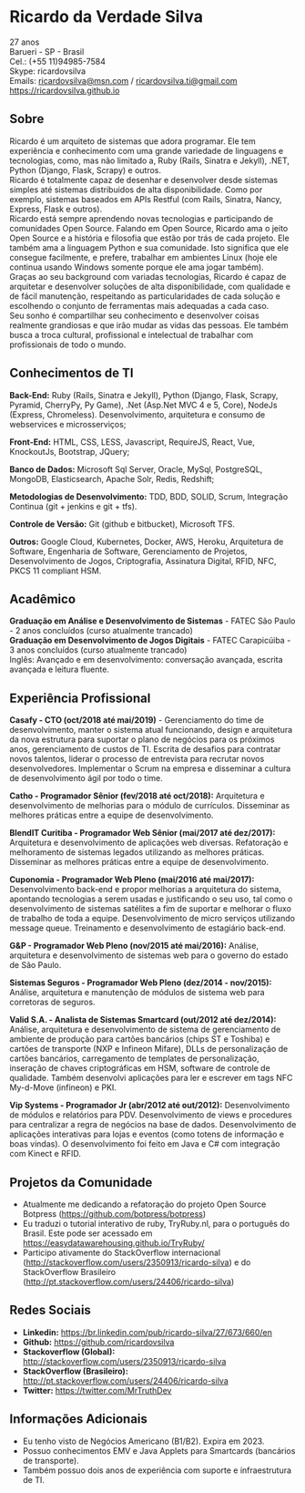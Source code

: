 # Ricardo da Verdade Silva

27 anos</br>
Barueri - SP - Brasil</br>
Cel.: (+55 11)94985-7584</br>
Skype: ricardovsilva</br>
Emails: ricardovsilva@msn.com / ricardovsilva.ti@gmail.com</br>
https://ricardovsilva.github.io

## Sobre
Ricardo é um arquiteto de sistemas que adora programar. Ele tem experiência e conhecimento com uma grande variedade de linguagens e tecnologias, como, mas não limitado a, Ruby (Rails, Sinatra e Jekyll), .NET, Python (Django, Flask, Scrapy) e outros.</br>
Ricardo é totalmente capaz de desenhar e desenvolver desde sistemas simples até sistemas distribuidos de alta disponibilidade. Como por exemplo, sistemas baseados em APIs Restful (com Rails, Sinatra, Nancy, Express, Flask e outros).</br>
Ricardo está sempre aprendendo novas tecnologias e participando de comunidades Open Source. Falando em Open Source, Ricardo ama o jeito Open Source e a história e filosofia que estão por trás de cada projeto. Ele também ama a linguagem Python e sua comunidade. Isto significa que ele consegue facilmente, e prefere, trabalhar em ambientes Linux (hoje ele continua usando Windows somente porque ele ama jogar também).</br>
Graças ao seu background com variadas tecnologias, Ricardo é capaz de arquitetar e desenvolver soluções de alta disponibilidade, com qualidade e de fácil manutenção, respeitando as particularidades de cada solução e escolhendo o conjunto de ferramentas mais adequadas a cada caso.</br>
Seu sonho é compartilhar seu conhecimento e desenvolver coisas realmente grandiosas e que irão mudar as vidas das pessoas. Ele também busca a troca cultural, profissional e intelectual de trabalhar com profissionais de todo o mundo.


## Conhecimentos de TI
**Back-End:** Ruby (Rails, Sinatra e Jekyll), Python (Django, Flask, Scrapy, Pyramid, CherryPy, Py Game), .Net (Asp.Net MVC 4 e 5, Core), NodeJs (Express, Chromeless). Desenvolvimento, arquitetura e consumo de webservices e microsserviços;

**Front-End:** HTML, CSS, LESS, Javascript, RequireJS, React, Vue, KnockoutJs, Bootstrap, JQuery;

**Banco de Dados:** Microsoft Sql Server, Oracle, MySql, PostgreSQL, MongoDB, Elasticsearch, Apache Solr, Redis, Redshift;

**Metodologias de Desenvolvimento:** TDD, BDD, SOLID, Scrum, Integração Continua (git + jenkins e git + tfs).

**Controle de Versão:** Git (github e bitbucket), Microsoft TFS.

**Outros:** Google Cloud, Kubernetes, Docker, AWS, Heroku, Arquitetura de Software, Engenharia de Software, Gerenciamento de Projetos, Desenvolvimento de Jogos, Criptografia, Assinatura Digital, RFID, NFC, PKCS 11 compliant HSM.

## Acadêmico
**Graduação em Análise e Desenvolvimento de Sistemas** - FATEC São Paulo - 2 anos concluídos (curso atualmente trancado)</br>
**Graduação em Desenvolvimento de Jogos Digitais** - FATEC Carapicúiba - 3 anos concluídos (curso atualmente trancado)</br>
Inglês: Avançado e em desenvolvimento: conversação avançada, escrita avançada e leitura fluente.</br>

## Experiência Profissional
**Casafy - CTO (oct/2018 até mai/2019)** - Gerenciamento do time de desenvolvimento, manter o sistema atual funcionando, design e arquitetura da nova estrutura para suportar o plano de negócios para os próximos anos, gerenciamento de custos de TI. Escrita de desafios para contratar novos talentos, liderar o processo de entrevista para recrutar novos desenvolvedores. Implementar o Scrum na empresa e disseminar a cultura de desenvolvimento ágil por todo o time.

**Catho - Programador Sênior (fev/2018 até oct/2018):** Arquitetura e desenvolvimento de melhorias para o módulo de currículos. Disseminar as melhores práticas entre a equipe de desenvolvimento.

**BlendIT Curitiba - Programador Web Sênior (mai/2017 até dez/2017):** Arquitetura e desenvolvimento de aplicações web diversas. Refatoração e melhoramento de sistemas legados utilizando as melhores práticas. Disseminar as melhores práticas entre a equipe de desenvolvimento.

**Cuponomia - Programador Web Pleno (mai/2016 até mai/2017):** Desenvolvimento back-end e propor melhorias a arquitetura do sistema, apontando tecnologias a serem usadas e justificando o seu uso, tal como o desenvolvimento de sistemas satélites a fim de suportar e melhorar o fluxo de trabalho de toda a equipe. Desenvolvimento de micro serviços utilizando message queue. Treinamento e desenvolvimento de estagiário back-end.

**G&P - Programador Web Pleno (nov/2015 até mai/2016):** Análise, arquitetura e desenvolvimento de sistemas web para o governo do estado de São Paulo.

**Sistemas Seguros - Programador Web Pleno (dez/2014 - nov/2015):** Análise, arquitetura e manutenção de módulos de sistema web para corretoras de seguros.

**Valid S.A. - Analista de Sistemas Smartcard (out/2012 até dez/2014):** Análise, arquitetura e desenvolvimento de sistema de gerenciamento de ambiente de produção para cartões bancários (chips ST e Toshiba) e cartões de transporte (NXP e Infineon Mifare), DLLs de personalização de cartões bancários, carregamento de templates de personalização, inseração de chaves criptográficas em HSM, software de controle de qualidade. Também desenvolvi aplicações para ler e escrever em tags NFC My-d-Move (infineon) e PKI.

**Vip Systems - Programador Jr (abr/2012 até out/2012):** Desenvolvimento de módulos e relatórios para PDV. Desenvolvimento de views e procedures para centralizar a regra de negócios na base de dados. Desenvolvimento de aplicações interativas para lojas e eventos (como totens de informação e boas vindas). O desenvolvimento foi feito em Java e C# com integração com Kinect e RFID.

## Projetos da Comunidade
- Atualmente me dedicando a refatoração do projeto Open Source Botpress (https://github.com/botpress/botpress)</br>
- Eu traduzi o tutorial interativo de ruby, TryRuby.nl, para o português do Brasil. Este pode ser acessado em https://easydatawarehousing.github.io/TryRuby/</br>
- Participo ativamente do StackOverflow internacional (http://stackoverflow.com/users/2350913/ricardo-silva) e do StackOverflow Brasileiro (http://pt.stackoverflow.com/users/24406/ricardo-silva)</br>
 
## Redes Sociais

- **Linkedin:** https://br.linkedin.com/pub/ricardo-silva/27/673/660/en</br>
- **Github:** https://github.com/ricardovsilva</br>
- **Stackoverflow (Global):** http://stackoverflow.com/users/2350913/ricardo-silva</br>
- **StackOverflow (Brasileiro):** http://pt.stackoverflow.com/users/24406/ricardo-silva</br>
- **Twitter:** https://twitter.com/MrTruthDev

## Informações Adicionais

- Eu tenho visto de Negócios Americano (B1/B2). Expira em 2023.</br>
- Possuo conhecimentos EMV e Java Applets para Smartcards (bancários de transporte).</br>
- Também possuo dois anos de experiência com suporte e infraestrutura de TI.</br>
